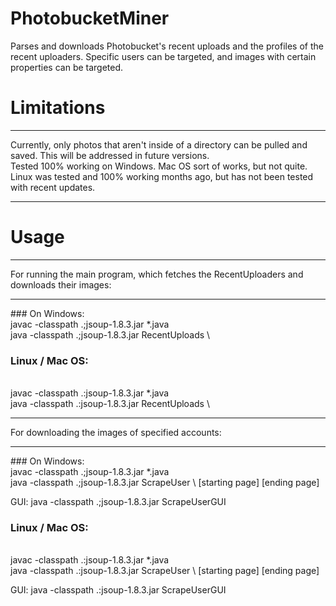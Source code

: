 # PhotobucketMiner
Parses and downloads Photobucket's recent uploads and the profiles of the recent uploaders. Specific users can be targeted, and images with certain properties can be targeted.

# Limitations
<hr>
Currently, only photos that aren't inside of a directory can be pulled and saved. This will be addressed in future versions.
<br>
Tested 100% working on Windows. Mac OS sort of works, but not quite. Linux was tested and 100% working months ago, but has not been tested with recent updates.
<hr>

# Usage
<hr>
For running the main program, which fetches the RecentUploaders and downloads their images:
<hr>
### On Windows:
<br>
javac -classpath .;jsoup-1.8.3.jar *.java
<br>
java -classpath .;jsoup-1.8.3.jar RecentUploads \<number of pages to parse\>

### Linux / Mac OS:
<br>
javac -classpath .:jsoup-1.8.3.jar *.java
<br>
java -classpath .:jsoup-1.8.3.jar RecentUploads \<number of pages to parse\>
<hr>
For downloading the images of specified accounts:
<hr>
### On Windows:
<br>
javac -classpath .;jsoup-1.8.3.jar *.java
<br>
java -classpath .;jsoup-1.8.3.jar ScrapeUser \<username\> [starting page] [ending page]
<br>

GUI: java -classpath .;jsoup-1.8.3.jar ScrapeUserGUI

### Linux / Mac OS:
<br>
javac -classpath .:jsoup-1.8.3.jar *.java
<br>
java -classpath .:jsoup-1.8.3.jar ScrapeUser \<username\> [starting page] [ending page]
<br>

GUI: java -classpath .:jsoup-1.8.3.jar ScrapeUserGUI
